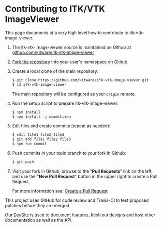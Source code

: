 Contributing to ITK/VTK ImageViewer
====================================

This page documents at a very high level how to contribute to itk-vtk-image-viewer.

1. The itk-vtk-image-viewer source is maintained on Github at [github.com/kitware/itk-vtk-image-viewer](https://github.com/kitware/itk-vtk-image-viewer)

2. [Fork the repository] into your user's namespace on Github.

3. Create a local clone of the main repository:

    ```sh
    $ git clone https://github.com/kitware/itk-vtk-image-viewer.git
    $ cd itk-vtk-image-viewer
    ```

    The main repository will be configured as your `origin` remote.

4. Run the setup script to prepare itk-vtk-image-viewer:
    ```sh
    $ npm install
    $ npm install -g commitizen
    ```

5. Edit files and create commits (repeat as needed):
    ```sh
    $ edit file1 file2 file3
    $ git add file1 file2 file3
    $ npm run commit
    ```

6. Push commits in your topic branch to your fork in Github:
    ```sh
    $ git push
    ```

7. Visit your fork in Github, browse to the "**Pull Requests**" link on the
   left, and use the "**New Pull Request**" button in the upper right to
   create a Pull Request.

   For more information see: [Create a Pull Request]

This project uses GitHub for code review and Travis-CI to test proposed
patches before they are merged.

Our [DevSite] is used to document features, flesh out designs and host other
documentation as well as the API.


[Fork the repository]: https://help.github.com/articles/fork-a-repo/
[Create a Pull Request]: https://help.github.com/articles/creating-a-pull-request/
[DevSite]: http://kitware.github.io/itk-vtk-image-viewer
